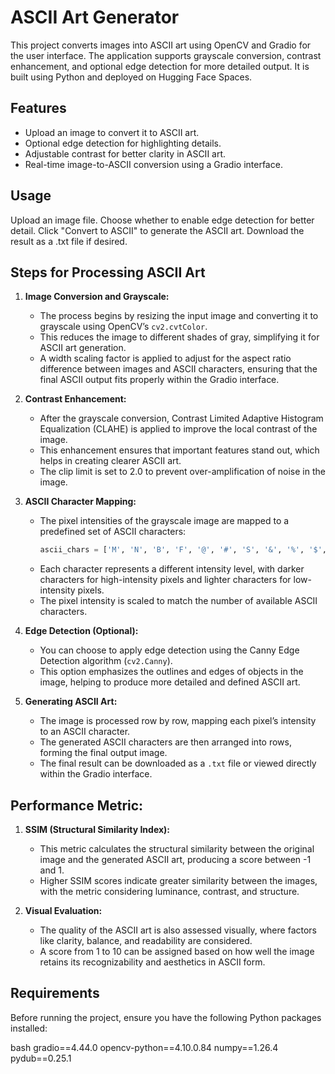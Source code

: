 
# ASCII Art Generator

This project converts images into ASCII art using OpenCV and Gradio for the user interface. The application supports grayscale conversion, contrast enhancement, and optional edge detection for more detailed output. It is built using Python and deployed on Hugging Face Spaces.

## Features

- Upload an image to convert it to ASCII art.
- Optional edge detection for highlighting details.
- Adjustable contrast for better clarity in ASCII art.
- Real-time image-to-ASCII conversion using a Gradio interface.

## Usage

Upload an image file.
Choose whether to enable edge detection for better detail.
Click "Convert to ASCII" to generate the ASCII art.
Download the result as a .txt file if desired.

## Steps for Processing ASCII Art

1. **Image Conversion and Grayscale:**
   - The process begins by resizing the input image and converting it to grayscale using OpenCV’s `cv2.cvtColor`. 
   - This reduces the image to different shades of gray, simplifying it for ASCII art generation. 
   - A width scaling factor is applied to adjust for the aspect ratio difference between images and ASCII characters, ensuring that the final ASCII output fits properly within the Gradio interface.

2. **Contrast Enhancement:**
   - After the grayscale conversion, Contrast Limited Adaptive Histogram Equalization (CLAHE) is applied to improve the local contrast of the image.
   - This enhancement ensures that important features stand out, which helps in creating clearer ASCII art. 
   - The clip limit is set to 2.0 to prevent over-amplification of noise in the image.

3. **ASCII Character Mapping:**
   - The pixel intensities of the grayscale image are mapped to a predefined set of ASCII characters:
     ```python
     ascii_chars = ['M', 'N', 'B', 'F', '@', '#', 'S', '&', '%', '$', '*', '!', ';', ':', ',', '.', ' ']
     ```
   - Each character represents a different intensity level, with darker characters for high-intensity pixels and lighter characters for low-intensity pixels.
   - The pixel intensity is scaled to match the number of available ASCII characters.

4. **Edge Detection (Optional):**
   - You can choose to apply edge detection using the Canny Edge Detection algorithm (`cv2.Canny`). 
   - This option emphasizes the outlines and edges of objects in the image, helping to produce more detailed and defined ASCII art.

5. **Generating ASCII Art:**
   - The image is processed row by row, mapping each pixel’s intensity to an ASCII character. 
   - The generated ASCII characters are then arranged into rows, forming the final output image.
   - The final result can be downloaded as a `.txt` file or viewed directly within the Gradio interface.

## Performance Metric:

1. **SSIM (Structural Similarity Index):**
   - This metric calculates the structural similarity between the original image and the generated ASCII art, producing a score between -1 and 1.
   - Higher SSIM scores indicate greater similarity between the images, with the metric considering luminance, contrast, and structure.

2. **Visual Evaluation:**
   - The quality of the ASCII art is also assessed visually, where factors like clarity, balance, and readability are considered.
   - A score from 1 to 10 can be assigned based on how well the image retains its recognizability and aesthetics in ASCII form.
  
## Requirements

Before running the project, ensure you have the following Python packages installed:

bash
gradio==4.44.0
opencv-python==4.10.0.84
numpy==1.26.4
pydub==0.25.1
